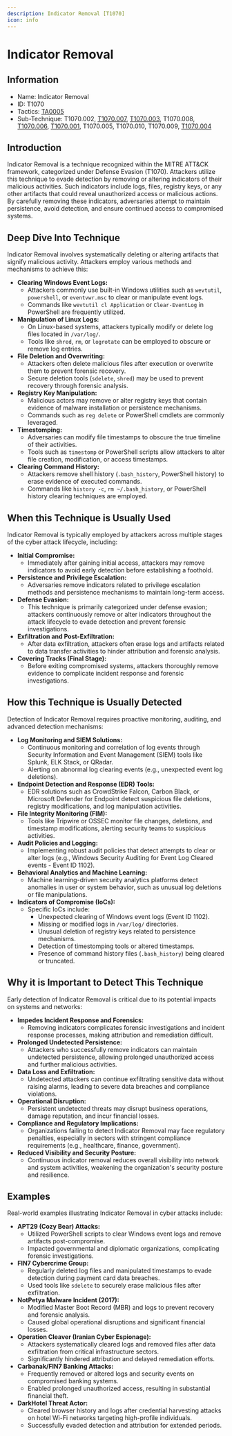 ```yaml
---
description: Indicator Removal [T1070]
icon: info
---
```


# Indicator Removal

## Information

* Name: Indicator Removal
* ID: T1070
* Tactics: [TA0005](../)
* Sub-Technique: T1070.002, [T1070.007](t1070.007.md), [T1070.003](t1070.003.md), T1070.008, [T1070.006](t1070.006.md), [T1070.001](t1070.001.md), T1070.005, T1070.010, T1070.009, [T1070.004](t1070.004.md)

## Introduction

Indicator Removal is a technique recognized within the MITRE ATT\&CK framework, categorized under Defense Evasion (T1070). Attackers utilize this technique to evade detection by removing or altering indicators of their malicious activities. Such indicators include logs, files, registry keys, or any other artifacts that could reveal unauthorized access or malicious actions. By carefully removing these indicators, adversaries attempt to maintain persistence, avoid detection, and ensure continued access to compromised systems.

## Deep Dive Into Technique

Indicator Removal involves systematically deleting or altering artifacts that signify malicious activity. Attackers employ various methods and mechanisms to achieve this:

* **Clearing Windows Event Logs:**
  * Attackers commonly use built-in Windows utilities such as `wevtutil`, `powershell`, or `eventvwr.msc` to clear or manipulate event logs.
  * Commands like `wevtutil cl Application` or `Clear-EventLog` in PowerShell are frequently utilized.
* **Manipulation of Linux Logs:**
  * On Linux-based systems, attackers typically modify or delete log files located in `/var/log/`.
  * Tools like `shred`, `rm`, or `logrotate` can be employed to obscure or remove log entries.
* **File Deletion and Overwriting:**
  * Attackers often delete malicious files after execution or overwrite them to prevent forensic recovery.
  * Secure deletion tools (`sdelete`, `shred`) may be used to prevent recovery through forensic analysis.
* **Registry Key Manipulation:**
  * Malicious actors may remove or alter registry keys that contain evidence of malware installation or persistence mechanisms.
  * Commands such as `reg delete` or PowerShell cmdlets are commonly leveraged.
* **Timestomping:**
  * Adversaries can modify file timestamps to obscure the true timeline of their activities.
  * Tools such as `timestomp` or PowerShell scripts allow attackers to alter file creation, modification, or access timestamps.
* **Clearing Command History:**
  * Attackers remove shell history (`.bash_history`, PowerShell history) to erase evidence of executed commands.
  * Commands like `history -c`, `rm ~/.bash_history`, or PowerShell history clearing techniques are employed.

## When this Technique is Usually Used

Indicator Removal is typically employed by attackers across multiple stages of the cyber attack lifecycle, including:

* **Initial Compromise:**
  * Immediately after gaining initial access, attackers may remove indicators to avoid early detection before establishing a foothold.
* **Persistence and Privilege Escalation:**
  * Adversaries remove indicators related to privilege escalation methods and persistence mechanisms to maintain long-term access.
* **Defense Evasion:**
  * This technique is primarily categorized under defense evasion; attackers continuously remove or alter indicators throughout the attack lifecycle to evade detection and prevent forensic investigations.
* **Exfiltration and Post-Exfiltration:**
  * After data exfiltration, attackers often erase logs and artifacts related to data transfer activities to hinder attribution and forensic analysis.
* **Covering Tracks (Final Stage):**
  * Before exiting compromised systems, attackers thoroughly remove evidence to complicate incident response and forensic investigations.

## How this Technique is Usually Detected

Detection of Indicator Removal requires proactive monitoring, auditing, and advanced detection mechanisms:

* **Log Monitoring and SIEM Solutions:**
  * Continuous monitoring and correlation of log events through Security Information and Event Management (SIEM) tools like Splunk, ELK Stack, or QRadar.
  * Alerting on abnormal log clearing events (e.g., unexpected event log deletions).
* **Endpoint Detection and Response (EDR) Tools:**
  * EDR solutions such as CrowdStrike Falcon, Carbon Black, or Microsoft Defender for Endpoint detect suspicious file deletions, registry modifications, and log manipulation activities.
* **File Integrity Monitoring (FIM):**
  * Tools like Tripwire or OSSEC monitor file changes, deletions, and timestamp modifications, alerting security teams to suspicious activities.
* **Audit Policies and Logging:**
  * Implementing robust audit policies that detect attempts to clear or alter logs (e.g., Windows Security Auditing for Event Log Cleared events - Event ID 1102).
* **Behavioral Analytics and Machine Learning:**
  * Machine learning-driven security analytics platforms detect anomalies in user or system behavior, such as unusual log deletions or file manipulations.
* **Indicators of Compromise (IoCs):**
  * Specific IoCs include:
    * Unexpected clearing of Windows event logs (Event ID 1102).
    * Missing or modified logs in `/var/log/` directories.
    * Unusual deletion of registry keys related to persistence mechanisms.
    * Detection of timestomping tools or altered timestamps.
    * Presence of command history files (`.bash_history`) being cleared or truncated.

## Why it is Important to Detect This Technique

Early detection of Indicator Removal is critical due to its potential impacts on systems and networks:

* **Impedes Incident Response and Forensics:**
  * Removing indicators complicates forensic investigations and incident response processes, making attribution and remediation difficult.
* **Prolonged Undetected Persistence:**
  * Attackers who successfully remove indicators can maintain undetected persistence, allowing prolonged unauthorized access and further malicious activities.
* **Data Loss and Exfiltration:**
  * Undetected attackers can continue exfiltrating sensitive data without raising alarms, leading to severe data breaches and compliance violations.
* **Operational Disruption:**
  * Persistent undetected threats may disrupt business operations, damage reputation, and incur financial losses.
* **Compliance and Regulatory Implications:**
  * Organizations failing to detect Indicator Removal may face regulatory penalties, especially in sectors with stringent compliance requirements (e.g., healthcare, finance, government).
* **Reduced Visibility and Security Posture:**
  * Continuous indicator removal reduces overall visibility into network and system activities, weakening the organization's security posture and resilience.

## Examples

Real-world examples illustrating Indicator Removal in cyber attacks include:

* **APT29 (Cozy Bear) Attacks:**
  * Utilized PowerShell scripts to clear Windows event logs and remove artifacts post-compromise.
  * Impacted governmental and diplomatic organizations, complicating forensic investigations.
* **FIN7 Cybercrime Group:**
  * Regularly deleted log files and manipulated timestamps to evade detection during payment card data breaches.
  * Used tools like `sdelete` to securely erase malicious files after exfiltration.
* **NotPetya Malware Incident (2017):**
  * Modified Master Boot Record (MBR) and logs to prevent recovery and forensic analysis.
  * Caused global operational disruptions and significant financial losses.
* **Operation Cleaver (Iranian Cyber Espionage):**
  * Attackers systematically cleared logs and removed files after data exfiltration from critical infrastructure sectors.
  * Significantly hindered attribution and delayed remediation efforts.
* **Carbanak/FIN7 Banking Attacks:**
  * Frequently removed or altered logs and security events on compromised banking systems.
  * Enabled prolonged unauthorized access, resulting in substantial financial theft.
* **DarkHotel Threat Actor:**
  * Cleared browser history and logs after credential harvesting attacks on hotel Wi-Fi networks targeting high-profile individuals.
  * Successfully evaded detection and attribution for extended periods.

